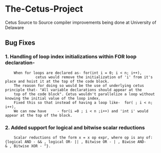 # The-Cetus-Project
Cetus Source to Source compiler improvements being done at University of Delaware

## Bug Fixes

### 1. Handling of loop index initializations within FOR loop declaration-
        When for loops are declared as- for(int i = 0; i < n; i++), 
                  cetus would remove the initialization of 'i' from it's place and hoist it at the top of the code block.
        The reason for doing so would be the use of underlying cetus principle that- "All variable declarations should appear at the
        top of the code block". Cetus wouldn't parallelize a loop without knowing the initial value of the loop index.
        Fixed this so that instead of having a loop like-  for( ; i < n; i++),
        We can now have     - for(i =0 ; i < n ;i++) and 'int i' would appear at the top of the block.
    
### 2. Added support for logical and bitwise scalar reductions
        Scalar reductions of the form x = x op expr, where op is any of: {logical AND - && , logical OR- || , Bitwise OR - | , Biwise AND-         & , Bitwise XOR - ^}. 
    

    
    
  
            
